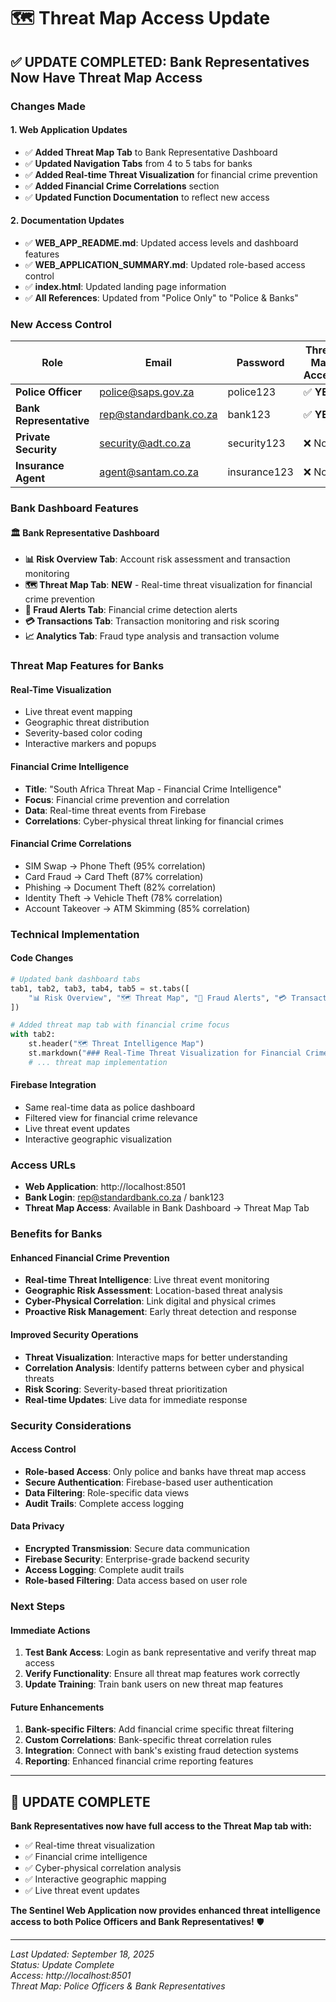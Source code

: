# 🗺️ Threat Map Access Update

## ✅ **UPDATE COMPLETED: Bank Representatives Now Have Threat Map Access**

### **Changes Made**

#### **1. Web Application Updates**
- ✅ **Added Threat Map Tab** to Bank Representative Dashboard
- ✅ **Updated Navigation Tabs** from 4 to 5 tabs for banks
- ✅ **Added Real-time Threat Visualization** for financial crime prevention
- ✅ **Added Financial Crime Correlations** section
- ✅ **Updated Function Documentation** to reflect new access

#### **2. Documentation Updates**
- ✅ **WEB_APP_README.md**: Updated access levels and dashboard features
- ✅ **WEB_APPLICATION_SUMMARY.md**: Updated role-based access control
- ✅ **index.html**: Updated landing page information
- ✅ **All References**: Updated from "Police Only" to "Police & Banks"

### **New Access Control**

| Role | Email | Password | Threat Map Access |
|------|-------|----------|-------------------|
| **Police Officer** | police@saps.gov.za | police123 | ✅ **YES** |
| **Bank Representative** | rep@standardbank.co.za | bank123 | ✅ **YES** |
| **Private Security** | security@adt.co.za | security123 | ❌ No |
| **Insurance Agent** | agent@santam.co.za | insurance123 | ❌ No |

### **Bank Dashboard Features**

#### **🏛️ Bank Representative Dashboard**
- **📊 Risk Overview Tab**: Account risk assessment and transaction monitoring
- **🗺️ Threat Map Tab**: **NEW** - Real-time threat visualization for financial crime prevention
- **🚨 Fraud Alerts Tab**: Financial crime detection alerts
- **💳 Transactions Tab**: Transaction monitoring and risk scoring
- **📈 Analytics Tab**: Fraud type analysis and transaction volume

### **Threat Map Features for Banks**

#### **Real-Time Visualization**
- Live threat event mapping
- Geographic threat distribution
- Severity-based color coding
- Interactive markers and popups

#### **Financial Crime Intelligence**
- **Title**: "South Africa Threat Map - Financial Crime Intelligence"
- **Focus**: Financial crime prevention and correlation
- **Data**: Real-time threat events from Firebase
- **Correlations**: Cyber-physical threat linking for financial crimes

#### **Financial Crime Correlations**
- SIM Swap → Phone Theft (95% correlation)
- Card Fraud → Card Theft (87% correlation)
- Phishing → Document Theft (82% correlation)
- Identity Theft → Vehicle Theft (78% correlation)
- Account Takeover → ATM Skimming (85% correlation)

### **Technical Implementation**

#### **Code Changes**
```python
# Updated bank dashboard tabs
tab1, tab2, tab3, tab4, tab5 = st.tabs([
    "📊 Risk Overview", "🗺️ Threat Map", "🚨 Fraud Alerts", "💳 Transactions", "📈 Analytics"
])

# Added threat map tab with financial crime focus
with tab2:
    st.header("🗺️ Threat Intelligence Map")
    st.markdown("### Real-Time Threat Visualization for Financial Crime Prevention")
    # ... threat map implementation
```

#### **Firebase Integration**
- Same real-time data as police dashboard
- Filtered view for financial crime relevance
- Live threat event updates
- Interactive geographic visualization

### **Access URLs**

- **Web Application**: http://localhost:8501
- **Bank Login**: rep@standardbank.co.za / bank123
- **Threat Map Access**: Available in Bank Dashboard → Threat Map Tab

### **Benefits for Banks**

#### **Enhanced Financial Crime Prevention**
- **Real-time Threat Intelligence**: Live threat event monitoring
- **Geographic Risk Assessment**: Location-based threat analysis
- **Cyber-Physical Correlation**: Link digital and physical crimes
- **Proactive Risk Management**: Early threat detection and response

#### **Improved Security Operations**
- **Threat Visualization**: Interactive maps for better understanding
- **Correlation Analysis**: Identify patterns between cyber and physical threats
- **Risk Scoring**: Severity-based threat prioritization
- **Real-time Updates**: Live data for immediate response

### **Security Considerations**

#### **Access Control**
- **Role-based Access**: Only police and banks have threat map access
- **Secure Authentication**: Firebase-based user authentication
- **Data Filtering**: Role-specific data views
- **Audit Trails**: Complete access logging

#### **Data Privacy**
- **Encrypted Transmission**: Secure data communication
- **Firebase Security**: Enterprise-grade backend security
- **Access Logging**: Complete audit trails
- **Role-based Filtering**: Data access based on user role

### **Next Steps**

#### **Immediate Actions**
1. **Test Bank Access**: Login as bank representative and verify threat map access
2. **Verify Functionality**: Ensure all threat map features work correctly
3. **Update Training**: Train bank users on new threat map features

#### **Future Enhancements**
1. **Bank-specific Filters**: Add financial crime specific threat filtering
2. **Custom Correlations**: Bank-specific threat correlation rules
3. **Integration**: Connect with bank's existing fraud detection systems
4. **Reporting**: Enhanced financial crime reporting features

---

## 🎉 **UPDATE COMPLETE**

**Bank Representatives now have full access to the Threat Map tab with:**
- ✅ Real-time threat visualization
- ✅ Financial crime intelligence
- ✅ Cyber-physical correlation analysis
- ✅ Interactive geographic mapping
- ✅ Live threat event updates

**The Sentinel Web Application now provides enhanced threat intelligence access to both Police Officers and Bank Representatives!** 🛡️

---

*Last Updated: September 18, 2025*  
*Status: Update Complete*  
*Access: http://localhost:8501*  
*Threat Map: Police Officers & Bank Representatives*
